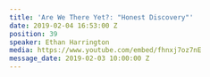 ```yaml
---
title: 'Are We There Yet?: "Honest Discovery"'
date: 2019-02-04 16:53:00 Z
position: 39
speaker: Ethan Harrington
media: https://www.youtube.com/embed/fhnxj7oz7nE
message_date: 2019-02-03 10:00:00 Z
---
```


